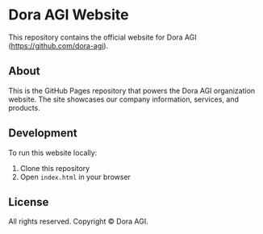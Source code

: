 # Dora AGI Website

This repository contains the official website for Dora AGI (https://github.com/dora-agi).

## About

This is the GitHub Pages repository that powers the Dora AGI organization website. The site showcases our company information, services, and products.

## Development

To run this website locally:

1. Clone this repository
2. Open `index.html` in your browser

## License

All rights reserved. Copyright © Dora AGI.
